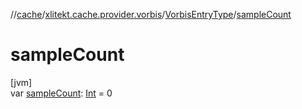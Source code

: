 //[cache](../../../index.md)/[xlitekt.cache.provider.vorbis](../index.md)/[VorbisEntryType](index.md)/[sampleCount](sample-count.md)

# sampleCount

[jvm]\
var [sampleCount](sample-count.md): [Int](https://kotlinlang.org/api/latest/jvm/stdlib/kotlin/-int/index.html) = 0
